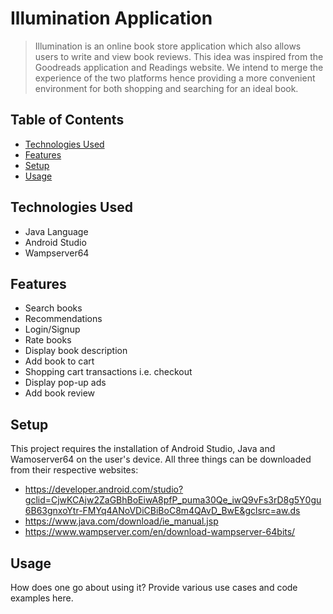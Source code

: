 # Illumination Application
> Illumination is an online book store application which also allows users to write and view book reviews. This idea was inspired from the Goodreads application and Readings
website. We intend to merge the experience of the two platforms hence providing a more convenient environment for both shopping and searching for an ideal book. 


## Table of Contents
* [Technologies Used](#technologies-used)
* [Features](#features)
* [Setup](#setup)
* [Usage](#usage)


## Technologies Used
- Java Language
- Android Studio
- Wampserver64


## Features
- Search books
- Recommendations
- Login/Signup
- Rate books
- Display book description
- Add book to cart
- Shopping cart transactions i.e. checkout
- Display pop-up ads
- Add book review


## Setup
This project requires the installation of Android Studio, Java and Wamoserver64 on the user's device. All three things can be downloaded from their respective websites:
- https://developer.android.com/studio?gclid=CjwKCAjw2ZaGBhBoEiwA8pfP_puma30Qe_iwQ9vFs3rD8g5Y0gu6B63gnxoYtr-FMYq4ANoVDiCBiBoC8m4QAvD_BwE&gclsrc=aw.ds
- https://www.java.com/download/ie_manual.jsp
- https://www.wampserver.com/en/download-wampserver-64bits/


## Usage
How does one go about using it?
Provide various use cases and code examples here.
